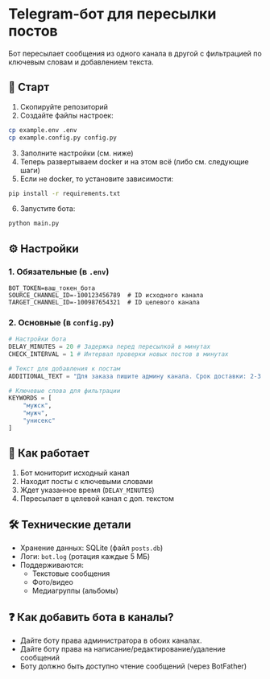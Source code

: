 # Telegram-бот для пересылки постов

Бот пересылает сообщения из одного канала в другой с фильтрацией по ключевым словам и добавлением текста.

## 📌 Старт

1. Скопируйте репозиторий
2. Создайте файлы настроек:

```bash
cp example.env .env
cp example.config.py config.py
```

3. Заполните настройки (см. ниже)
4. Теперь развертываем docker и на этом всё (либо см. следующие шаги)
5. Если не docker, то установите зависимости:

```bash
pip install -r requirements.txt
```

6. Запустите бота:

```bash
python main.py
```

## ⚙️ Настройки

### 1. Обязательные (в `.env`)
```env
BOT_TOKEN=ваш_токен_бота
SOURCE_CHANNEL_ID=-100123456789  # ID исходного канала
TARGET_CHANNEL_ID=-100987654321  # ID целевого канала
```

### 2. Основные (в `config.py`)
```python
# Настройки бота
DELAY_MINUTES = 20 # Задержка перед пересылкой в минутах
CHECK_INTERVAL = 1 # Интервал проверки новых постов в минутах

# Текст для добавления к постам
ADDITIONAL_TEXT = "Для заказа пишите админу канала. Срок доставки: 2-3 дня"

# Ключевые слова для фильтрации
KEYWORDS = [
    "мужск",
    "мужч",
    "унисекс"
]
```

## 🔄 Как работает
1. Бот мониторит исходный канал
2. Находит посты с ключевыми словами
3. Ждет указанное время (`DELAY_MINUTES`)
4. Пересылает в целевой канал с доп. текстом

## 🛠 Технические детали
- Хранение данных: SQLite (файл `posts.db`)
- Логи: `bot.log` (ротация каждые 5 МБ)
- Поддерживаются:
  - Текстовые сообщения
  - Фото/видео
  - Медиагруппы (альбомы)

## ❓ Как добавить бота в каналы? 

- Дайте боту права администратора в обоих каналах.
- Дайте боту права на написание/редактирование/удаление сообщений
- Боту должно быть доступно чтение сообщений (через BotFather)
